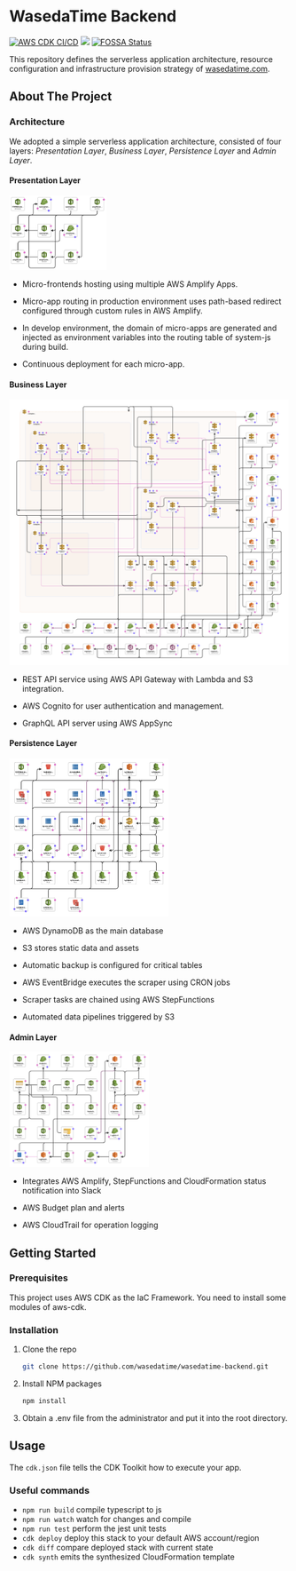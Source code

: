# WasedaTime Backend

[![AWS CDK CI/CD](https://github.com/wasedatime/wasedatime-backend/actions/workflows/deploy.yml/badge.svg)](https://github.com/wasedatime/wasedatime-backend/actions/workflows/deploy.yml)
![](https://img.shields.io/website?up_color=green&up_message=online&url=https%3A%2F%2Fwasedatime.com)
[![FOSSA Status](https://app.fossa.com/api/projects/git%2Bgithub.com%2Fwasedatime%2Fwasedatime-backend.svg?type=small)](https://app.fossa.com/projects/git%2Bgithub.com%2Fwasedatime%2Fwasedatime-backend?ref=badge_small)

This repository defines the serverless application architecture, resource configuration and infrastructure provision strategy of 
[wasedatime.com](https://wasedatime.com).

## About The Project

### Architecture

We adopted a simple serverless application architecture, consisted of four layers: *Presentation Layer*, *Business
Layer*,
*Persistence Layer* and *Admin Layer*.

#### Presentation Layer

<img src="doc/pre.png" alt="Presentation Layer" width=35%/>

- Micro-frontends hosting using multiple AWS Amplify Apps.

- Micro-app routing in production environment uses path-based redirect configured through custom rules in AWS Amplify.

- In develop environment, the domain of micro-apps are generated and injected as environment variables into the routing
  table of system-js during build.

- Continuous deployment for each micro-app.

#### Business Layer

![Business Layer](doc/biz.png)

- REST API service using AWS API Gateway with Lambda and S3 integration.

- AWS Cognito for user authentication and management.

- GraphQL API server using AWS AppSync

#### Persistence Layer

<img src="doc/pers.png" alt="Persistence Layer" width=57%/>

- AWS DynamoDB as the main database

- S3 stores static data and assets

- Automatic backup is configured for critical tables

- AWS EventBridge executes the scraper using CRON jobs

- Scraper tasks are chained using AWS StepFunctions

- Automated data pipelines triggered by S3

#### Admin Layer

<img src="doc/admin.png" alt="Admin Layer" width=50%/>

- Integrates AWS Amplify, StepFunctions and CloudFormation status notification into Slack

- AWS Budget plan and alerts

- AWS CloudTrail for operation logging

## Getting Started

### Prerequisites

This project uses AWS CDK as the IaC Framework. You need to install some modules of aws-cdk.

### Installation

1. Clone the repo
   ```sh
   git clone https://github.com/wasedatime/wasedatime-backend.git
   ```
3. Install NPM packages
   ```sh
   npm install
   ```
4. Obtain a .env file from the administrator and put it into the root directory.

## Usage
The `cdk.json` file tells the CDK Toolkit how to execute your app.

### Useful commands

 * `npm run build`   compile typescript to js
 * `npm run watch`   watch for changes and compile
 * `npm run test`    perform the jest unit tests
 * `cdk deploy`      deploy this stack to your default AWS account/region
 * `cdk diff`        compare deployed stack with current state
 * `cdk synth`       emits the synthesized CloudFormation template
